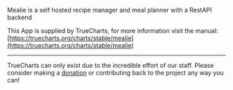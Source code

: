 Mealie is a self hosted recipe manager and meal planner with a RestAPI backend

This App is supplied by TrueCharts, for more information visit the manual: [https://truecharts.org/charts/stable/mealie](https://truecharts.org/charts/stable/mealie)

---

TrueCharts can only exist due to the incredible effort of our staff.
Please consider making a [donation](https://truecharts.org/sponsor) or contributing back to the project any way you can!
